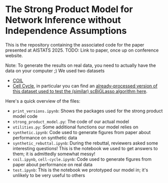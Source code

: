 # The Strong Product Model for Network Inference without Independence Assumptions

This is the repository containing the associated code for the paper presented at AISTATS 2025.  TODO: Link to paper, once up on conference website.

Note: To generate the results on real data, you need to actually have the data on your computer ;)  We used two datasets
- [COIL](https://cave.cs.columbia.edu/repository/COIL-20)
- [Cell Cycle](https://www.ebi.ac.uk/biostudies/arrayexpress/studies/E-MTAB-2805), in particular you can find an [already-processed version of this dataset used to test the (similar) scBiGLasso algorithm here](https://github.com/luisacutillo78/Scalable_Bigraphical_Lasso/tree/main/CCdata).

Here's a quick overview of the files:

- `print_versions.ipynb`: Shows the packages used for the strong product model code
- `strong_product_model.py`: The code of our actual model
- `utilities.py`: Some additional functions our model relies on
- `synthetic.ipynb`: Code used to generate figures from paper about performance on synthetic data
- `synthetic_rebuttal.ipynb`: During the rebuttal, reviewers asked some interesting questions!  This is the notebook we used to get answers to them; it is admittedly somewhat messy!
- `coil.ipynb`, `cell-cycle.ipynb`: Code used to generate figures from paper about performance on real data
- `test.ipynb`: This is the notebook we prototyped our model in; it's unlikely to be very useful to others
